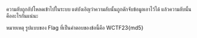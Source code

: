 ความลับถูกอัปโหลดเข้าไปในระบบ แต่บังเอิญว่าความลับนั้นถูกดักจับข้อมูลเอาไว้ได้ แล้วความลับนั้นคืออะไรกันแน่นะ

หมายเหตุ รูปแบบของ Flag ที่เป็นคำตอบของข้อนี้คือ WCTF23{md5}
